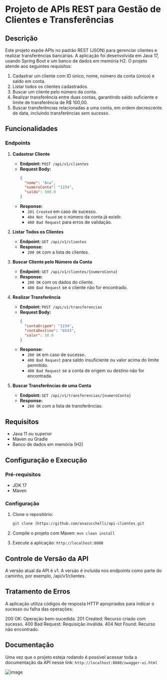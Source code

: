 # Projeto de APIs REST para Gestão de Clientes e Transferências

## Descrição

Este projeto expõe APIs no padrão REST (JSON) para gerenciar clientes e realizar transferências bancárias. A aplicação foi desenvolvida em Java 17, usando Spring Boot e um banco de dados em memória H2. O projeto atende aos seguintes requisitos:

1. Cadastrar um cliente com ID único, nome, número da conta (único) e saldo em conta.
2. Listar todos os clientes cadastrados.
3. Buscar um cliente pelo número da conta.
4. Realizar transferência entre duas contas, garantindo saldo suficiente e limite de transferência de R$ 100,00.
5. Buscar transferências relacionadas a uma conta, em ordem decrescente de data, incluindo transferências sem sucesso.

## Funcionalidades

### Endpoints

1. **Cadastrar Cliente**

   - **Endpoint:** `POST /api/v1/clientes`
   - **Request Body:**
     ```json
     {
       "nome": "Ana",
       "numeroConta": "1234",
       "saldo": 500.0
     }
     ```
   - **Response:**
     - `201 Created` em caso de sucesso.
     - `404 Not found` se o número da conta já existir.
     - `400 Bad Request` para erros de validação.

2. **Listar Todos os Clientes**

   - **Endpoint:** `GET /api/v1/clientes`
   - **Response:**
     - `200 OK` com a lista de clientes.

3. **Buscar Cliente pelo Número da Conta**

   - **Endpoint:** `GET /api/v1/clientes/{numeroConta}`
   - **Response:**
     - `200 OK` com os dados do cliente.
     - `400 Bad Request` se o cliente não for encontrado.

4. **Realizar Transferência**

   - **Endpoint:** `POST /api/v1/transferencias`
   - **Request Body:**
     ```json
     {
       "contaOrigem": "1234",
       "contaDestino": "6543",
       "valor": 50.0
     }
     ```
   - **Response:**
     - `200 OK` em caso de sucesso.
     - `400 Bad Request` para saldo insuficiente ou valor acima do limite permitido.
     - `400 Bad Request` se a conta de origem ou destino não for encontrada.

5. **Buscar Transferências de uma Conta**

   - **Endpoint:** `GET /api/v1/transferencias/{numeroConta}`
   - **Response:**
     - `200 OK` com a lista de transferências.

## Requisitos

- Java 11 ou superior
- Maven ou Gradle
- Banco de dados em memória (H2)

## Configuração e Execução

### Pré-requisitos

- JDK 17
- Maven

### Configuração

1. Clone o repositório:
   ```sh
   git clone [https://github.com/anazucchelli/api-clientes.git

2. Compile o projeto com Maven:
  `mvn clean install`

3. Execute a aplicação:
  `http://localhost:8080`

## Controle de Versão da API
A versão atual da API é v1. A versão é incluída nos endpoints como parte do caminho, por exemplo, /api/v1/clientes.

## Tratamento de Erros
A aplicação utiliza códigos de resposta HTTP apropriados para indicar o sucesso ou falha das operações:

200 OK: Operação bem-sucedida.
201 Created: Recurso criado com sucesso.
400 Bad Request: Requisição inválida.
404 Not Found: Recurso não encontrado.

## Documentação
   Uma vez que o projeto esteja rodando é possível acessar toda a documentação da API nesse link: 
   `http://localhost:8080/swagger-ui.html`

![image](https://github.com/anazucchelli/api-clientes/assets/39284021/8711160f-fabf-4a00-ad3b-ebdfeb917433)
